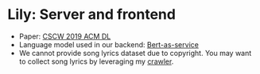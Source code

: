 # Lily: Server and frontend

- Paper: [CSCW 2019 ACM DL](https://dl.acm.org/doi/10.1145/3359181)
- Language model used in our backend: [Bert-as-service](https://github.com/llSourcell/bert-as-service)
- We cannot provide song lyrics dataset due to copyright. You may want to collect song lyrics by leveraging my [crawler](https://github.com/hcikim/WebCrawler).